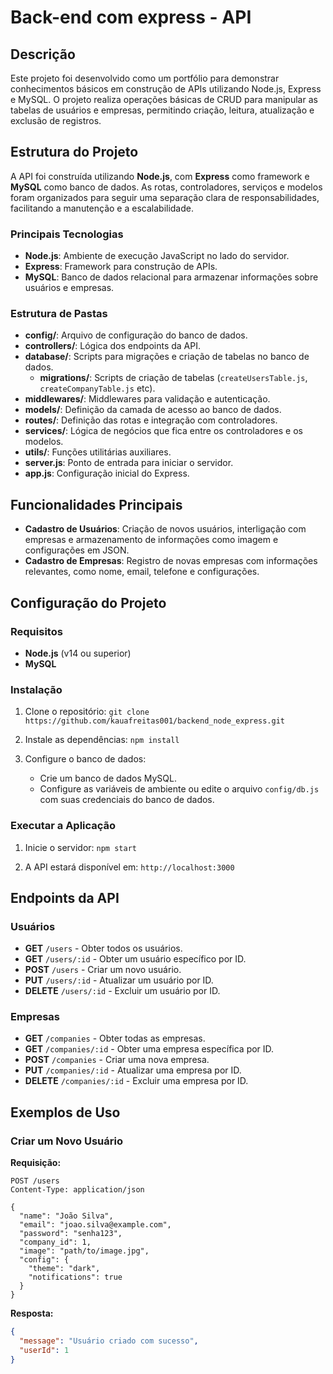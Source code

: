 # Back-end com express - API

## Descrição
Este projeto foi desenvolvido como um portfólio para demonstrar conhecimentos básicos em construção de APIs utilizando Node.js, Express e MySQL. O projeto realiza operações básicas de CRUD para manipular as tabelas de usuários e empresas, permitindo criação, leitura, atualização e exclusão de registros.

## Estrutura do Projeto
A API foi construída utilizando **Node.js**, com **Express** como framework e **MySQL** como banco de dados. As rotas, controladores, serviços e modelos foram organizados para seguir uma separação clara de responsabilidades, facilitando a manutenção e a escalabilidade.

### Principais Tecnologias
- **Node.js**: Ambiente de execução JavaScript no lado do servidor.
- **Express**: Framework para construção de APIs.
- **MySQL**: Banco de dados relacional para armazenar informações sobre usuários e empresas.

### Estrutura de Pastas
- **config/**: Arquivo de configuração do banco de dados.
- **controllers/**: Lógica dos endpoints da API.
- **database/**: Scripts para migrações e criação de tabelas no banco de dados.
  - **migrations/**: Scripts de criação de tabelas (`createUsersTable.js`, `createCompanyTable.js` etc).
- **middlewares/**: Middlewares para validação e autenticação.
- **models/**: Definição da camada de acesso ao banco de dados.
- **routes/**: Definição das rotas e integração com controladores.
- **services/**: Lógica de negócios que fica entre os controladores e os modelos.
- **utils/**: Funções utilitárias auxiliares.
- **server.js**: Ponto de entrada para iniciar o servidor.
- **app.js**: Configuração inicial do Express.

## Funcionalidades Principais
- **Cadastro de Usuários**: Criação de novos usuários, interligação com empresas e armazenamento de informações como imagem e configurações em JSON.
- **Cadastro de Empresas**: Registro de novas empresas com informações relevantes, como nome, email, telefone e configurações.

## Configuração do Projeto

### Requisitos
- **Node.js** (v14 ou superior)
- **MySQL**

### Instalação
1. Clone o repositório: ``git clone https://github.com/kauafreitas001/backend_node_express.git``

2. Instale as dependências: ``npm install``

3. Configure o banco de dados:
   - Crie um banco de dados MySQL.
   - Configure as variáveis de ambiente ou edite o arquivo `config/db.js` com suas credenciais do banco de dados.

### Executar a Aplicação
1. Inicie o servidor: ``npm start``

2. A API estará disponível em: `http://localhost:3000`

## Endpoints da API

### Usuários
- **GET** `/users` - Obter todos os usuários.
- **GET** `/users/:id` - Obter um usuário específico por ID.
- **POST** `/users` - Criar um novo usuário.
- **PUT** `/users/:id` - Atualizar um usuário por ID.
- **DELETE** `/users/:id` - Excluir um usuário por ID.

### Empresas
- **GET** `/companies` - Obter todas as empresas.
- **GET** `/companies/:id` - Obter uma empresa específica por ID.
- **POST** `/companies` - Criar uma nova empresa.
- **PUT** `/companies/:id` - Atualizar uma empresa por ID.
- **DELETE** `/companies/:id` - Excluir uma empresa por ID.

## Exemplos de Uso
### Criar um Novo Usuário
**Requisição:**
```http
POST /users
Content-Type: application/json

{
  "name": "João Silva",
  "email": "joao.silva@example.com",
  "password": "senha123",
  "company_id": 1,
  "image": "path/to/image.jpg",
  "config": {
    "theme": "dark",
    "notifications": true
  }
}
```
**Resposta:**
```json
{
  "message": "Usuário criado com sucesso",
  "userId": 1
}
```
